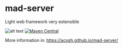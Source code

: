 # mad-server
Light web framework very extensible

![alt text](https://travis-ci.org/acsgh/mad-server.svg?branch=master)
[![Maven Central](https://img.shields.io/maven-central/v/com.github.acsgh.mad.scala/core_2.12.svg?label=Maven%20Central)](https://search.maven.org/search?q=g:%22com.github.acsgh.mad.scala%22%20AND%20a:%22core_2.12%22)

More information in:
https://acsgh.github.io/mad-server/
